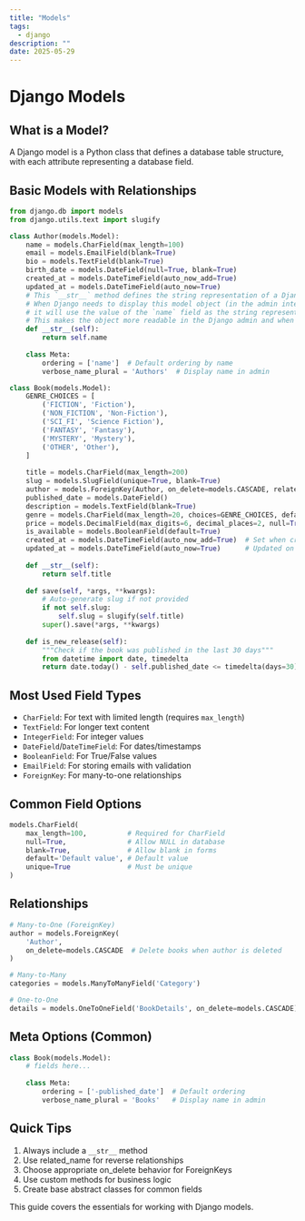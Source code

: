 ```yaml
---
title: "Models"
tags:
  - django
description: ""
date: 2025-05-29
---
```


# Django Models

## What is a Model?
A Django model is a Python class that defines a database table structure, with each attribute representing a database field.

## Basic Models with Relationships
```python
from django.db import models
from django.utils.text import slugify

class Author(models.Model):
    name = models.CharField(max_length=100)
    email = models.EmailField(blank=True)
    bio = models.TextField(blank=True)
    birth_date = models.DateField(null=True, blank=True)
    created_at = models.DateTimeField(auto_now_add=True)
    updated_at = models.DateTimeField(auto_now=True)
    # This `__str__` method defines the string representation of a Django model instance.
    # When Django needs to display this model object (in the admin interface, console output, etc.),
    # it will use the value of the `name` field as the string representation.
    # This makes the object more readable in the Django admin and when debugging.
    def __str__(self):
        return self.name
    
    class Meta:
        ordering = ['name']  # Default ordering by name
        verbose_name_plural = 'Authors'  # Display name in admin

class Book(models.Model):
    GENRE_CHOICES = [
        ('FICTION', 'Fiction'),
        ('NON_FICTION', 'Non-Fiction'),
        ('SCI_FI', 'Science Fiction'),
        ('FANTASY', 'Fantasy'),
        ('MYSTERY', 'Mystery'),
        ('OTHER', 'Other'),
    ]
    
    title = models.CharField(max_length=200)
    slug = models.SlugField(unique=True, blank=True)
    author = models.ForeignKey(Author, on_delete=models.CASCADE, related_name='books')
    published_date = models.DateField()
    description = models.TextField(blank=True)
    genre = models.CharField(max_length=20, choices=GENRE_CHOICES, default='FICTION')
    price = models.DecimalField(max_digits=6, decimal_places=2, null=True, blank=True)
    is_available = models.BooleanField(default=True)
    created_at = models.DateTimeField(auto_now_add=True)  # Set when created
    updated_at = models.DateTimeField(auto_now=True)      # Updated on save
    
    def __str__(self):
        return self.title
    
    def save(self, *args, **kwargs):
        # Auto-generate slug if not provided
        if not self.slug:
            self.slug = slugify(self.title)
        super().save(*args, **kwargs)
    
    def is_new_release(self):
        """Check if the book was published in the last 30 days"""
        from datetime import date, timedelta
        return date.today() - self.published_date <= timedelta(days=30)
```

## Most Used Field Types
- `CharField`: For text with limited length (requires `max_length`)
- `TextField`: For longer text content
- `IntegerField`: For integer values
- `DateField`/`DateTimeField`: For dates/timestamps
- `BooleanField`: For True/False values
- `EmailField`: For storing emails with validation
- `ForeignKey`: For many-to-one relationships

## Common Field Options
```python
models.CharField(
    max_length=100,          # Required for CharField
    null=True,               # Allow NULL in database
    blank=True,              # Allow blank in forms
    default='Default value', # Default value
    unique=True              # Must be unique
)
```

## Relationships
```python
# Many-to-One (ForeignKey)
author = models.ForeignKey(
    'Author',
    on_delete=models.CASCADE  # Delete books when author is deleted
)

# Many-to-Many
categories = models.ManyToManyField('Category')

# One-to-One
details = models.OneToOneField('BookDetails', on_delete=models.CASCADE)
```

## Meta Options (Common)
```python
class Book(models.Model):
    # fields here...
    
    class Meta:
        ordering = ['-published_date']  # Default ordering
        verbose_name_plural = 'Books'   # Display name in admin
```

## Quick Tips
1. Always include a `__str__` method
2. Use related_name for reverse relationships
3. Choose appropriate on_delete behavior for ForeignKeys
4. Use custom methods for business logic
5. Create base abstract classes for common fields

This guide covers the essentials for working with Django models.